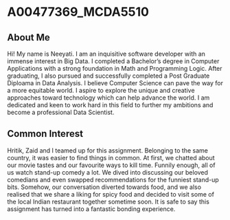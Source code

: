 # A00477369_MCDA5510

## About Me
Hi! My name is Neeyati. I am an inquisitive software developer with an immense interest in Big Data. I completed a Bachelor’s degree in Computer Applications with a strong foundation in Math and Programming Logic. After graduating, I also pursued and successfully completed a Post Graduate Diploama in Data Analysis. I believe Computer Science can pave the way for a more equitable world. I aspire to explore the unique and creative approaches toward technology which can help advance the world. I am dedicated and keen to work hard in this field to further my ambitions and become a professional Data Scientist.

## Common Interest
Hritik, Zaid and I teamed up for this assignment. Belonging to the same country, it was easier to find things in common. At first, we chatted about our movie tastes and our favourite ways to kill time. Funnily enough, all of us watch stand-up comedy a lot. We dived into discussing our beloved comedians and even swapped recommendations for the funniest stand-up bits. Somehow, our conversation diverted towards food, and we also realised that we share a liking for spicy food and decided to visit some of the local Indian restaurant together sometime soon. It is safe to say this assignment has turned into a fantastic bonding experience.
